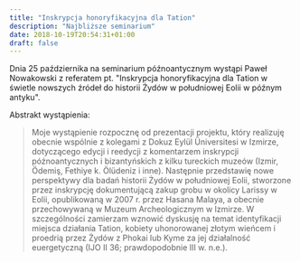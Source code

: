 ```yaml
---
title: "Inskrypcja honoryfikacyjna dla Tation"
description: "Najbliższe seminarium"
date: 2018-10-19T20:54:31+01:00
draft: false
---
```


Dnia 25 października na seminarium późnoantycznym wystąpi Paweł Nowakowski z referatem pt. "Inskrypcja honoryfikacyjna dla Tation w świetle nowszych źródeł do historii Żydów w południowej Eolii w późnym antyku". 

Abstrakt wystąpienia:

> Moje wystąpienie rozpocznę od prezentacji projektu, który realizuję obecnie wspólnie z kolegami z Dokuz Eylül Üniversitesi w Izmirze, dotyczącego edycji i reedycji z komentarzem inskrypcji późnoantycznych i bizantyńskich z kilku tureckich muzeów (Izmir, Ödemiş, Fethiye k. Ölüdeniz i inne). Następnie przedstawię nowe perspektywy dla badań historii Żydów w południowej Eolii, stworzone przez inskrypcję dokumentującą zakup grobu w okolicy Larissy w Eolii, opublikowaną w 2007 r. przez Hasana Malaya, a obecnie przechowywaną w Muzeum Archeologicznym w Izmirze. W szczególności zamierzam wznowić dyskusję na temat identyfikacji miejsca działania Tation, kobiety uhonorowanej złotym wieńcem i proedrią przez Żydów z Phokai lub Kyme za jej działalność euergetyczną (IJO II 36; prawdopodobnie III w. n.e.).
